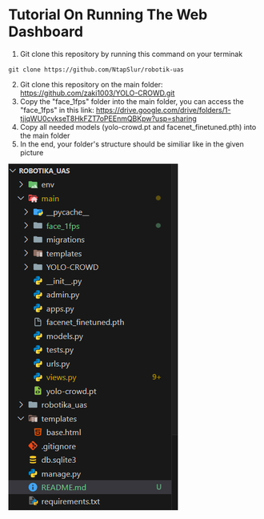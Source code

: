 # Tutorial On Running The Web Dashboard

1. Git clone this repository by running this command on your terminak
```
git clone https://github.com/NtapSlur/robotik-uas
```
2. Git clone this repository on the main folder: https://github.com/zaki1003/YOLO-CROWD.git
3. Copy the "face_1fps" folder into the main folder, you can access the "face_1fps" in this link: https://drive.google.com/drive/folders/1-tjiqWU0cvkseT8HkFZT7oPEEnmQBKpw?usp=sharing
4. Copy all needed models (yolo-crowd.pt and facenet_finetuned.pth) into the main folder
5. In the end, your folder's structure should be similiar like in the given picture

![alt text](image.png)